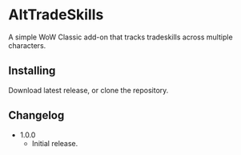 # AltTradeSkills
A simple WoW Classic add-on that tracks tradeskills across multiple characters.

## Installing
Download latest release, or clone the repository.

## Changelog
- 1.0.0
  - Initial release.
